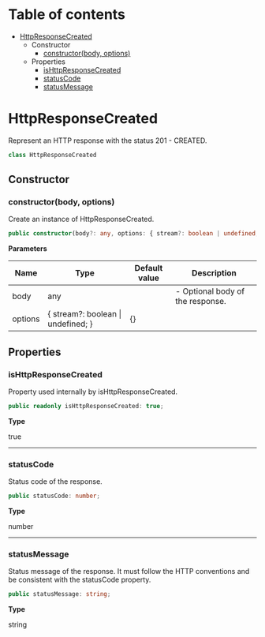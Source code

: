 # Table of contents

* [HttpResponseCreated][ClassDeclaration-7]
    * Constructor
        * [constructor(body, options)][Constructor-7]
    * Properties
        * [isHttpResponseCreated][PropertyDeclaration-14]
        * [statusCode][PropertyDeclaration-15]
        * [statusMessage][PropertyDeclaration-16]

# HttpResponseCreated

Represent an HTTP response with the status 201 - CREATED.

```typescript
class HttpResponseCreated
```
## Constructor

### constructor(body, options)

Create an instance of HttpResponseCreated.

```typescript
public constructor(body?: any, options: { stream?: boolean | undefined; } = {});
```

**Parameters**

| Name    | Type                                   | Default value | Description                      |
| ------- | -------------------------------------- | ------------- | -------------------------------- |
| body    | any                                    |               | - Optional body of the response. |
| options | { stream?: boolean &#124; undefined; } | {}            |                                  |

## Properties

### isHttpResponseCreated

Property used internally by isHttpResponseCreated.

```typescript
public readonly isHttpResponseCreated: true;
```

**Type**

true

----------

### statusCode

Status code of the response.

```typescript
public statusCode: number;
```

**Type**

number

----------

### statusMessage

Status message of the response. It must follow the HTTP conventions
and be consistent with the statusCode property.

```typescript
public statusMessage: string;
```

**Type**

string

[ClassDeclaration-7]: httpresponsecreated.md#httpresponsecreated
[Constructor-7]: httpresponsecreated.md#constructorbody-options
[PropertyDeclaration-14]: httpresponsecreated.md#ishttpresponsecreated
[PropertyDeclaration-15]: httpresponsecreated.md#statuscode
[PropertyDeclaration-16]: httpresponsecreated.md#statusmessage